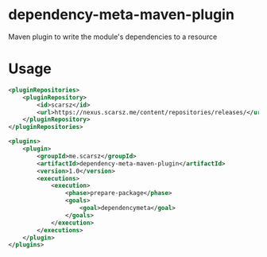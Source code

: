 # dependency-meta-maven-plugin
Maven plugin to write the module's dependencies to a resource

# Usage
```xml
<pluginRepositories>
    <pluginRepository>
        <id>scarsz</id>
        <url>https://nexus.scarsz.me/content/repositories/releases/</url>
    </pluginRepository>
</pluginRepositories>

<plugins>
    <plugin>
        <groupId>me.scarsz</groupId>
        <artifactId>dependency-meta-maven-plugin</artifactId>
        <version>1.0</version>
        <executions>
            <execution>
                <phase>prepare-package</phase>
                <goals>
                    <goal>dependencymeta</goal>
                </goals>
            </execution>
        </executions>
    </plugin>
</plugins>
```
